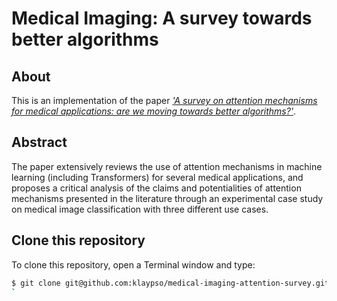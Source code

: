 # Medical Imaging: A survey towards better algorithms

## About
This is an implementation of the paper [_'A survey on attention mechanisms for medical applications: are we moving towards better algorithms?'_](https://ieeexplore.ieee.org/document/9889720). 

## Abstract
The paper extensively reviews the use of attention mechanisms in machine learning (including Transformers) for several medical applications, and proposes a critical analysis of the claims and potentialities of attention mechanisms presented in the literature through an experimental case study on medical image classification with three different use cases.

## Clone this repository
To clone this repository, open a Terminal window and type:
```bash
$ git clone git@github.com:klaypso/medical-imaging-attention-survey.git
`